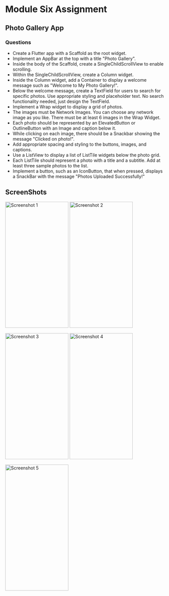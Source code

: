 # Module Six Assignment

## **Photo Gallery App**
### **Questions**
- Create a Flutter app with a Scaffold as the root widget.
- Implement an AppBar at the top with a title "Photo Gallery".
- Inside the body of the Scaffold, create a SingleChildScrollView to enable scrolling.
- Within the SingleChildScrollView, create a Column widget.
- Inside the Column widget, add a Container to display a welcome message such as "Welcome to My Photo Gallery!".
- Below the welcome message, create a TextField for users to search for specific photos. Use appropriate styling and placeholder text. No search functionality needed, just design the TextField.
- Implement a Wrap widget to display a grid of photos.
- The images must be Network Images. You can choose any network image as you like. There must be at least 6 images in the Wrap Widget.
- Each photo should be represented by an ElevatedButton or OutlineButton with an Image and caption below it.
- While clicking on each image, there should be a Snackbar showing the message "Clicked on photo!".
- Add appropriate spacing and styling to the buttons, images, and captions.
- Use a ListView to display a list of ListTile widgets below the photo grid.
- Each ListTile should represent a photo with a title and a subtitle. Add at least three sample photos to the list.
- Implement a button, such as an IconButton, that when pressed, displays a SnackBar with the message "Photos Uploaded Successfully!"


## **ScreenShots**

<img src="https://github.com/musfique113/Flutter_Practice/assets/53111065/b9ee27ce-d320-4a41-8ccd-a0bf9060668d" alt="Screenshot 1" height="400" width="200">   <img src="https://github.com/musfique113/Flutter_Practice/assets/53111065/560618fa-454a-4158-b815-72d798a53435" alt="Screenshot 2" height="400" width="200">

<img src="https://github.com/musfique113/Flutter_Practice/assets/53111065/5c4617d4-e4cd-448d-8f05-7ae04050bf75" alt="Screenshot 3" height="400" width="200"> <img src="https://github.com/musfique113/Flutter_Practice/assets/53111065/8ce4bfb3-bc4f-4933-98d9-b0c0d41e482f" alt="Screenshot 4" height="400" width="200">

<img src="https://github.com/musfique113/Flutter_Practice/assets/53111065/18e7da61-f8ae-4650-b0a7-d289afd72d5f" alt="Screenshot 5" height="400" width="200">
